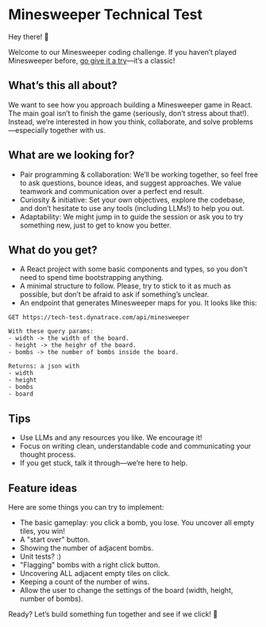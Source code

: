 # Minesweeper Technical Test

Hey there! 👋

Welcome to our Minesweeper coding challenge. 
If you haven’t played Minesweeper before, [go give it a try](https://g.co/kgs/35AmDKB)—it’s a classic!

## What’s this all about?

We want to see how you approach building a Minesweeper game in React. The main goal isn’t to finish the game (seriously, don’t stress about that!). Instead, we’re interested in how you think, collaborate, and solve problems—especially together with us.

## What are we looking for?
- Pair programming & collaboration: We’ll be working together, so feel free to ask questions, bounce ideas, and suggest approaches. We value teamwork and communication over a perfect end result.
- Curiosity & initiative: Set your own objectives, explore the codebase, and don’t hesitate to use any tools (including LLMs!) to help you out.
- Adaptability: We might jump in to guide the session or ask you to try something new, just to get to know you better.

## What do you get?
- A React project with some basic components and types, so you don't need to spend time bootstrapping anything.
- A minimal structure to follow. Please, try to stick to it as much as possible, but don’t be afraid to ask if something’s unclear.
- An endpoint that generates Minesweeper maps for you. It looks like this:

```
GET https://tech-test.dynatrace.com/api/minesweeper

With these query params:
- width -> the width of the board.
- height -> the heighr of the board.
- bombs -> the number of bombs inside the board.

Returns: a json with
- width
- height
- bombs
- board
```

## Tips
- Use LLMs and any resources you like. We encourage it!
- Focus on writing clean, understandable code and communicating your thought process.
- If you get stuck, talk it through—we’re here to help.

## Feature ideas
Here are some things you can try to implement:
- The basic gameplay: you click a bomb, you lose. You uncover all empty tiles, you win!
- A "start over" button.
- Showing the number of adjacent bombs.
- Unit tests? :)
- "Flagging" bombs with a right click button.
- Uncovering ALL adjacent empty tiles on click.
- Keeping a count of the number of wins.
- Allow the user to change the settings of the board (width, height, number of bombs).

Ready? Let’s build something fun together and see if we click! 🚀
